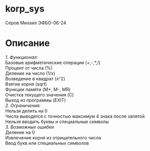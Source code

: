 # korp_sys
Серов Михаил ЭФБО-06-24
# Описание
*1. Функционал:*  
Базовые арифметические операции (+,-,*,/)  
Процент от числа (%)  
Деление на число (1/x)  
Возведение в квадрат (x^2)  
Взятие корня (sqrt)  
Функции памяти (M+, M-, MR)  
Очистка текущего значения (C)  
Выход из программы (EXIT)  
*2. Ограничения:*  
Нельзя делить на 0  
Числа выводятся с точностью максимум 4 знака после запятой  
Нельзя вводить буквы и специальные символы  
*3. Возможные ошибки*  
Деление на 0  
Извлечение корня из отрицательного числа  
Ввод букв или специальных символов  
